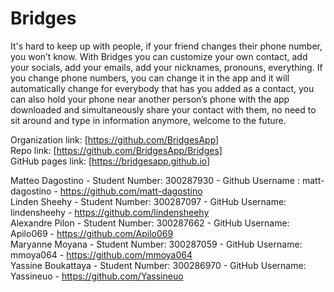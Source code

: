 Bridges
======
It's hard to keep up with people, if your friend changes their phone number, you won’t know. With Bridges you can customize your own contact, add your socials, add your emails, add your nicknames, pronouns, everything. If you change phone numbers, you can change it in the app and it will automatically change for everybody that has you added as a contact, you can also hold your phone near another person’s phone with the app downloaded and simultaneously share your contact with them, no need to sit around and type in information anymore, welcome to the future.

Organization link: [https://github.com/BridgesApp] <br />
Repo link: [https://github.com/BridgesApp/Bridges] <br/>
GitHub pages link: [https://bridgesapp.github.io]

Matteo Dagostino - Student Number: 300287930 - Github Username : matt-dagostino - https://github.com/matt-dagostino <br />
Linden Sheehy - Student Number: 300287097 - GitHub Username: lindensheehy - https://github.com/lindensheehy <br /> 
Alexandre Pilon - Student Number: 300287662 - GitHub Username: Apilo069 - https://github.com/Apilo069 <br />
Maryanne Moyana - Student Number: 300287059 - GitHub Username: mmoya064 - https://github.com/mmoya064 <br />
Yassine Boukattaya - Student Number: 300286970 - GitHub Username: Yassineuo - https://github.com/Yassineuo <br />
